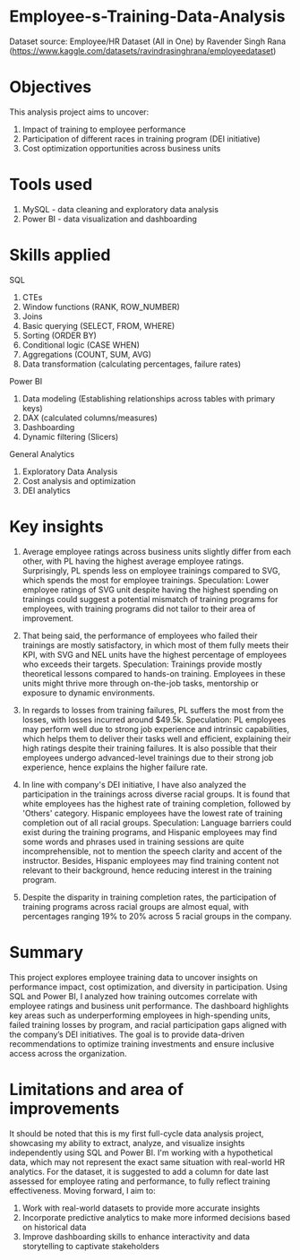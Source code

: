 # Employee-s-Training-Data-Analysis
Dataset source: Employee/HR Dataset (All in One) by Ravender Singh Rana (https://www.kaggle.com/datasets/ravindrasinghrana/employeedataset)

# Objectives 
This analysis project aims to uncover:
  1. Impact of training to employee performance
  2. Participation of different races in training program (DEI initiative)
  3. Cost optimization opportunities across business units

# Tools used
  1. MySQL - data cleaning and exploratory data analysis
  2. Power BI - data visualization and dashboarding

# Skills applied

SQL 
1. CTEs
2. Window functions (RANK, ROW_NUMBER)
3. Joins
4. Basic querying (SELECT, FROM, WHERE)
5. Sorting (ORDER BY)
6. Conditional logic (CASE WHEN)
7. Aggregations (COUNT, SUM, AVG)
8. Data transformation (calculating percentages, failure rates)

Power BI
1. Data modeling (Establishing relationships across tables with primary keys)
2. DAX (calculated columns/measures)
3. Dashboarding
4. Dynamic filtering (Slicers)

General Analytics
1. Exploratory Data Analysis
2. Cost analysis and optimization
3. DEI analytics

# Key insights
  1. Average employee ratings across business units slightly differ from each other, with PL having the highest average employee ratings. Surprisingly, PL spends less on employee trainings compared to SVG, which spends the most for employee trainings. 
Speculation: Lower employee ratings of SVG unit despite having the highest spending on trainings could suggest a potential mismatch of training programs for employees, with training programs did not tailor to their area of improvement.

  2. That being said, the performance of employees who failed their trainings are mostly satisfactory, in which most of them fully meets their KPI, with SVG and NEL units have the highest percentage of employees who exceeds their targets.
Speculation: Trainings provide mostly theoretical lessons compared to hands-on training. Employees in these units might thrive more through on-the-job tasks, mentorship or exposure to dynamic environments.

  3. In regards to losses from training failures, PL suffers the most from the losses, with losses incurred around $49.5k.
Speculation: PL employees may perform well due to strong job experience and intrinsic capabilities, which helps them to deliver their tasks well and efficient, explaining their high ratings despite their training failures. It is also possible that their employees undergo advanced-level trainings due to their strong job experience, hence explains the higher failure rate.

  4. In line with company's DEI initiative, I have also analyzed the participation in the trainings across diverse racial groups. It is found that white employees has the highest rate of training completion, followed by 'Others' category. Hispanic employees have the lowest rate of training completion out of all racial groups.
Speculation: Language barriers could exist during the training programs, and Hispanic employees may find some words and phrases used in training sessions are quite incomprehensible, not to mention the speech clarity and accent of the instructor. Besides, Hispanic employees may find training content not relevant to their background, hence reducing interest in the training program.

  5. Despite the disparity in training completion rates, the participation of training programs across racial groups are almost equal, with percentages ranging 19% to 20% across 5 racial groups in the company.

# Summary
This project explores employee training data to uncover insights on performance impact, cost optimization, and diversity in participation. Using SQL and Power BI, I analyzed how training outcomes correlate with employee ratings and business unit performance. The dashboard highlights key areas such as underperforming employees in high-spending units, failed training losses by program, and racial participation gaps aligned with the company’s DEI initiatives. The goal is to provide data-driven recommendations to optimize training investments and ensure inclusive access across the organization.

# Limitations and area of improvements
It should be noted that this is my first full-cycle data analysis project, showcasing my ability to extract, analyze, and visualize insights independently using SQL and Power BI. I'm working with a hypothetical data, which may not represent the exact same situation with real-world HR analytics. For the dataset, it is suggested to add a column for date last assessed for employee rating and performance, to fully reflect training effectiveness. Moving forward, I aim to:
  1. Work with real-world datasets to provide more accurate insights
  2. Incorporate predictive analytics to make more informed decisions based on historical data
  3. Improve dashboarding skills to enhance interactivity and data storytelling to captivate stakeholders
